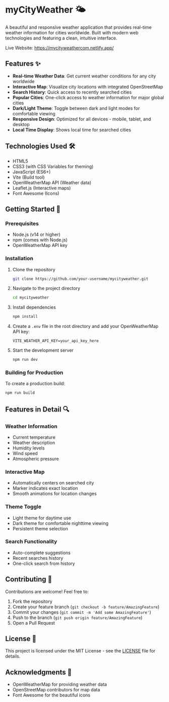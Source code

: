 # myCityWeather 🌤️

A beautiful and responsive weather application that provides real-time weather information for cities worldwide. Built with modern web technologies and featuring a clean, intuitive interface.

Live Website: https://mycityweathercom.netlify.app/

## Features ✨

- **Real-time Weather Data**: Get current weather conditions for any city worldwide
- **Interactive Map**: Visualize city locations with integrated OpenStreetMap
- **Search History**: Quick access to recently searched cities
- **Popular Cities**: One-click access to weather information for major global cities
- **Dark/Light Theme**: Toggle between dark and light modes for comfortable viewing
- **Responsive Design**: Optimized for all devices - mobile, tablet, and desktop
- **Local Time Display**: Shows local time for searched cities

## Technologies Used 🛠️

- HTML5
- CSS3 (with CSS Variables for theming)
- JavaScript (ES6+)
- Vite (Build tool)
- OpenWeatherMap API (Weather data)
- Leaflet.js (Interactive maps)
- Font Awesome (Icons)

## Getting Started 🚀

### Prerequisites

- Node.js (v14 or higher)
- npm (comes with Node.js)
- OpenWeatherMap API key

### Installation

1. Clone the repository
   ```bash
   git clone https://github.com/your-username/mycityweather.git
   ```

2. Navigate to the project directory
   ```bash
   cd mycityweather
   ```

3. Install dependencies
   ```bash
   npm install
   ```

4. Create a `.env` file in the root directory and add your OpenWeatherMap API key:
   ```
   VITE_WEATHER_API_KEY=your_api_key_here
   ```

5. Start the development server
   ```bash
   npm run dev
   ```

### Building for Production

To create a production build:
```bash
npm run build
```

## Features in Detail 🔍

### Weather Information
- Current temperature
- Weather description
- Humidity levels
- Wind speed
- Atmospheric pressure

### Interactive Map
- Automatically centers on searched city
- Marker indicates exact location
- Smooth animations for location changes

### Theme Toggle
- Light theme for daytime use
- Dark theme for comfortable nighttime viewing
- Persistent theme selection

### Search Functionality
- Auto-complete suggestions
- Recent searches history
- One-click search from history

## Contributing 🤝

Contributions are welcome! Feel free to:

1. Fork the repository
2. Create your feature branch (`git checkout -b feature/AmazingFeature`)
3. Commit your changes (`git commit -m 'Add some AmazingFeature'`)
4. Push to the branch (`git push origin feature/AmazingFeature`)
5. Open a Pull Request

## License 📝

This project is licensed under the MIT License - see the [LICENSE](LICENSE) file for details.

## Acknowledgments 🙏

- OpenWeatherMap for providing weather data
- OpenStreetMap contributors for map data
- Font Awesome for the beautiful icons
